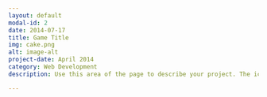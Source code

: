 ```yaml
---
layout: default
modal-id: 2
date: 2014-07-17
title: Game Title
img: cake.png
alt: image-alt
project-date: April 2014
category: Web Development
description: Use this area of the page to describe your project. The icon above is part of a free icon set by <a href="https://sellfy.com/p/8Q9P/jV3VZ/">Flat Icons</a>. On their website, you can download their free set with 16 icons, or you can purchase the entire set with 146 icons for only $12!

---
```

